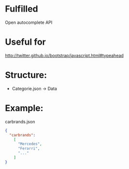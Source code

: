 Fulfilled
=========

Open autocomplete API

Useful for
=
http://twitter.github.io/bootstrap/javascript.html#typeahead

Structure:
=
- Categorie.json
-> Data

Example:
=
  carbrands.json
  
  
````json
{
  "carbrands":
    [
      "Mercedes",
      "Ferarri",
      "..."
    ]
}
